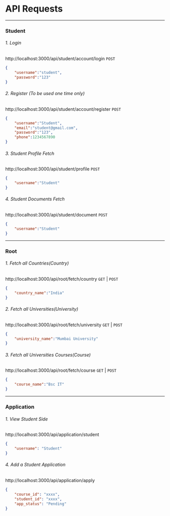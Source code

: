 
# API Requests


----------------------------------------------------------------------------------

### Student 

###### 1. Login
http://localhost:3000/api/student/account/login
`POST`
```json
{
    "username":"student",
    "password":"123"
}
```

###### 2. Register (*To be used one time only*)
http://localhost:3000/api/student/account/register
`POST`
```json
{
    "username":"Student",
    "email":"student@gmail.com",
    "password":"123",
    "phone":1234567890
}
```

###### 3. Student Profile Fetch
http://localhost:3000/api/student/profile
`POST`
```json
{
    "username":"Student"
}
```

###### 4. Student Documents Fetch
http://localhost:3000/api/student/document
`POST`
```json
{
    "username":"Student"
}
```

----------------------------------------------------------------------------------

### Root

###### 1. Fetch all Countries(Country)
http://localhost:3000/api/root/fetch/country
`GET` | `POST`
```json
{
    "country_name":"India"
}
```

###### 2. Fetch all Universities(University)
http://localhost:3000/api/root/fetch/university
`GET` | `POST`
```json
{
    "university_name":"Mumbai University"
}
```

###### 3. Fetch all Universities Courses(Course)
http://localhost:3000/api/root/fetch/course
`GET` | `POST`
```json
{
    "course_name":"Bsc IT"
}
```

----------------------------------------------------------------------------------

### Application

###### 1. View Student Side
http://localhost:3000/api/application/student
```json
{
    "username": "Student"
}
```


###### 4. Add a Student Application
http://localhost:3000/api/application/apply
```json
{
    "course_id": "xxxx",
    "student_id": "xxxx",
    "app_status": "Pending"
}
```